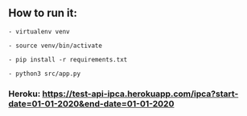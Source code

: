 ## How to run it:
    - virtualenv venv

    - source venv/bin/activate 
    
    - pip install -r requirements.txt

    - python3 src/app.py

    
### Heroku: https://test-api-ipca.herokuapp.com/ipca?start-date=01-01-2020&end-date=01-01-2020


